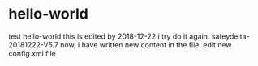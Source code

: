 # hello-world
test hello-world
this is edited by 2018-12-22
i try do it again.
safeydelta-20181222-V5.7
now, i have written new content in the file.
edit new config.xml file
